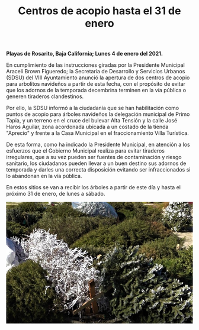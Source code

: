 ﻿---
layout: blog
title: "Centros de acopio hasta el 31 de enero"
Date: 2021-01-04
categories: rosarito
permalink: /:categories/:title:output_ext
image: /img/cnr/2020-01-04-centros-de-acopio-hasta-el-31-de-enero.jpeg
alt: "Centros de acopio hasta el 31 de enero"
autor:
---


**Playas de Rosarito, Baja California; Lunes 4 de enero del 2021.** 


En cumplimiento de las instrucciones giradas por la Presidente Municipal Araceli Brown Figueredo; la Secretaría de Desarrollo y Servicios Urbanos (SDSU) del VIII Ayuntamiento anunció la apertura de dos centros de acopio para arbolitos navideños a partir de esta fecha, con el propósito de evitar que los adornos de la temporada decembrina terminen en la vía pública o generen tiraderos clandestinos.


Por ello, la SDSU informó a la ciudadanía que se han habilitación como puntos de acopio para árboles navideños la delegación municipal de Primo Tapia, y un terreno en el cruce del bulevar Alta Tensión y la calle José Haros Aguilar, zona acordonada ubicada a un costado de la tienda "Aprecio" y frente a la Casa Municipal en el fraccionamiento Villa Turística.


De esta forma, como ha indicado la Presidente Municipal, en atención a los esfuerzos que el Gobierno Municipal realiza para evitar tiraderos irregulares, que a su vez pueden ser fuentes de contaminación y riesgo sanitario, los ciudadanos pueden llevar a un buen destino sus adornos de temporada y darles una correcta disposición evitando ser infraccionados si lo abandonan en la vía pública.


En estos sitios se van a recibir los árboles a partir de este día y hasta el próximo 31 de enero, de lunes a sábado.

<div id="carouselExampleSlidesOnly" class="carousel slide" data-ride="carousel">
  <div class="carousel-inner">
    <div class="carousel-item active">
       <img class="d-block w-100" src="/img/cnr/2020-01-04-centros-de-acopio-hasta-el-31-de-enero.jpeg" loading="lazy"  alt="Centros de acopio hasta el 31 de enero">
    </div>
  </div>
</div>